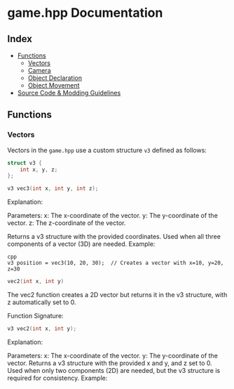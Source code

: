 # game.hpp Documentation

## Index

- [Functions](#functions)
  - [Vectors](#vectors)
  - [Camera](#camera)
  - [Object Declaration](#object-declaration)
  - [Object Movement](#object-movement)
- [Source Code & Modding Guidelines](#source-code--modding-guidelines)

## Functions

### Vectors

Vectors in the `game.hpp` use a custom structure `v3` defined as follows:

```cpp
struct v3 {
    int x, y, z;
};
```

```cpp
v3 vec3(int x, int y, int z);
```
Explanation:

Parameters:
x: The x-coordinate of the vector.
y: The y-coordinate of the vector.
z: The z-coordinate of the vector.

Returns a v3 structure with the provided coordinates.
Used when all three components of a vector (3D) are needed.
Example:
```
cpp
v3 position = vec3(10, 20, 30);  // Creates a vector with x=10, y=20, z=30
```

```cpp
vec2(int x, int y)
```
The vec2 function creates a 2D vector but returns it in the v3 structure, with z automatically set to 0.

Function Signature:

```cpp
v3 vec2(int x, int y);
```

Explanation:

Parameters:
x: The x-coordinate of the vector.
y: The y-coordinate of the vector.
Returns a v3 structure with the provided x and y, and z set to 0.
Used when only two components (2D) are needed, but the v3 structure is required for consistency.
Example:


